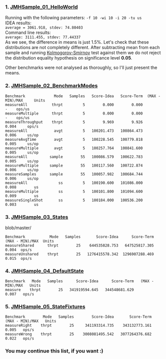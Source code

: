 ### 1. [JMHSample_01_HelloWorld](https://github.com/openjdk/jmh/blob/master/jmh-samples/src/main/java/org/openjdk/jmh/samples/JMHSample_01_HelloWorld.java)

Running with the following parameters: `-f 10 -wi 10 -i 20 -tu us`<br/>
IDEA results:<br/>
`average = 3061.918, stdev: 74.80403`<br/>
Command line results:<br/>
`average: 3111.455, stdev: 77.44337`<br/>
As we see, the difference in means is just 1.5%. Let's check that these distributions are not completely different.
After subtracting mean from each sample and running [Kolmogorov-Smirnov](http://en.wikipedia.org/wiki/Kolmogorov–Smirnov_test) 
test against them we do not reject the distribution equality hypothesis on significance level **0.05**.

Other benchmarks were not analysed as thoroughly, so I'll just present the means.

### 2. [JMHSample_02_BenchmarkModes](https://github.com/openjdk/jmh/blob/master/jmh-samples/src/main/java/org/openjdk/jmh/samples/JMHSample_02_BenchmarkModes.java)

```
Benchmark             Mode   Samples   Score-Idea   Score-Term  (MAX - MIN)/MAX     Units
measureAll           thrpt         5        0.000        0.000                -    ops/us
measureMultiple      thrpt         5        0.000        0.000                -    ops/us
measureThroughput    thrpt         5        9.969        9.926            0.004     ops/s
measureAll            avgt         5   100201.473   100864.473            0.006     us/op
measureAvgTime        avgt         5   100228.545   100779.818            0.005     us/op
measureMultiple       avgt         5   100257.764   100841.600            0.005     us/op
measureAll          sample        55   100086.579   100622.783            0.005     us/op
measureMultiple     sample        55   100117.560   100722.874            0.006     us/op
measureSamples      sample        55   100057.982   100684.744            0.006     us/op
measureAll              ss         5   100190.600   101086.000            0.008        us
measureMultiple         ss         5   100101.800   101094.600            0.009        us
measureSingleShot       ss         5   100184.000   100536.200            0.003        us
```

### 3. [JMHSample_03_States](https://github.com/openjdk/jmh/blob/master/jmh-samples/src/main/java/org/openjdk/jmh/samples/JMHSample_03_States.java)
blob/master/
```
Benchmark           Mode   Samples       Score-Idea      Score-Term  (MAX - MIN)/MAX  Units
measureShared      thrpt        25    644535828.753   647525817.305            0.004  ops/s
measureUnshared    thrpt        25   1276415578.342  1296907288.469            0.015  ops/s
```

### 4. [JMHSample_04_DefaultState](https://github.com/openjdk/jmh/blob/master/jmh-samples/src/main/java/org/openjdk/jmh/samples/JMHSample_04_DefaultState.java)

```
Benchmark   Mode   Samples      Score-Idea      Score-Term   (MAX - MIN)/MAX   Units
measure    thrpt        25   341919594.645   344548681.629             0.007   ops/s
```

### 5. [JMHSample_05_StateFixtures](https://github.com/openjdk/jmh/blob/master/jmh-samples/src/main/java/org/openjdk/jmh/samples/JMHSample_05_StateFixtures.java)

```
Benchmark        Mode   Samples        Score-Idea       Score-Term   (MAX - MIN)/MAX   Units
measureRight    thrpt        25     341193314.735    343132773.161             0.005   ops/s
measureWrong    thrpt        25    3008081495.542   3077264376.682             0.022   ops/s
```
### You may continue this list, if you want :)